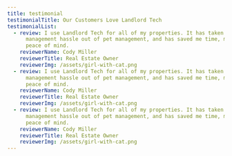 ```yaml
---
title: testimonial
testimonialTitle: Our Customers Love Landlord Tech
testimonialList:
  - review: I use Landlord Tech for all of my properties. It has taken a huge
      management hassle out of pet management, and has saved me time, money and
      peace of mind.
    reviewerName: Cody Miller
    reviewerTitle: Real Estate Owner
    reviewerImg: /assets/girl-with-cat.png
  - review: I use Landlord Tech for all of my properties. It has taken a huge
      management hassle out of pet management, and has saved me time, money and
      peace of mind.
    reviewerName: Cody Miller
    reviewerTitle: Real Estate Owner
    reviewerImg: /assets/girl-with-cat.png
  - review: I use Landlord Tech for all of my properties. It has taken a huge
      management hassle out of pet management, and has saved me time, money and
      peace of mind.
    reviewerName: Cody Miller
    reviewerTitle: Real Estate Owner
    reviewerImg: /assets/girl-with-cat.png
---
```

